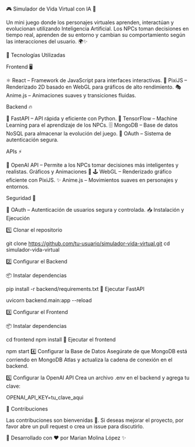🎮 Simulador de Vida Virtual con IA 🤖

Un mini juego donde los personajes virtuales aprenden, interactúan y evolucionan utilizando Inteligencia Artificial. Los NPCs toman decisiones en tiempo real, aprenden de su entorno y cambian su comportamiento según las interacciones del usuario. 🌍✨

🚀 Tecnologías Utilizadas

Frontend 🖥️

⚛ React – Framework de JavaScript para interfaces interactivas.
🎨 PixiJS – Renderizado 2D basado en WebGL para gráficos de alto rendimiento.
🎭 Anime.js – Animaciones suaves y transiciones fluidas.

Backend 🔥

🐍 FastAPI – API rápida y eficiente con Python.
🧠 TensorFlow – Machine Learning para el aprendizaje de los NPCs.
🗄️ MongoDB – Base de datos NoSQL para almacenar la evolución del juego.
🔐 OAuth – Sistema de autenticación segura.

APIs ⚡

🤖 OpenAI API – Permite a los NPCs tomar decisiones más inteligentes y realistas.
Gráficos y Animaciones 🎨
🕹 WebGL – Renderizado gráfico eficiente con PixiJS.
✨ Anime.js – Movimientos suaves en personajes y entornos.

Seguridad 🔐

🏰 OAuth – Autenticación de usuarios segura y controlada.
📥 Instalación y Ejecución

1️⃣ Clonar el repositorio

git clone https://github.com/tu-usuario/simulador-vida-virtual.git
cd simulador-vida-virtual

2️⃣ Configurar el Backend

📦 Instalar dependencias

pip install -r backend/requirements.txt
🚀 Ejecutar FastAPI

uvicorn backend.main:app --reload

3️⃣ Configurar el Frontend

📦 Instalar dependencias

cd frontend
npm install
🚀 Ejecutar el frontend

npm start
4️⃣ Configurar la Base de Datos
Asegúrate de que MongoDB está corriendo en MongoDB Atlas y actualiza la cadena de conexión en el backend.

5️⃣ Configurar la OpenAI API
Crea un archivo .env en el backend y agrega tu clave:

OPENAI_API_KEY=tu_clave_aqui

🤝 Contribuciones

Las contribuciones son bienvenidas 🎉. Si deseas mejorar el proyecto, por favor abre un pull request o crea un issue para discutirlo.

📌 Desarrollado con ❤️ por
Marian Molina López ✨
